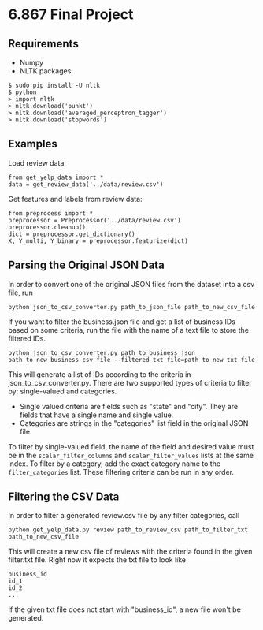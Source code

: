 # 6.867 Final Project

## Requirements
- Numpy
- NLTK packages:
```
$ sudo pip install -U nltk
$ python
> import nltk
> nltk.download('punkt')
> nltk.download('averaged_perceptron_tagger')
> nltk.download('stopwords')
```

## Examples
Load review data:
```
from get_yelp_data import *
data = get_review_data('../data/review.csv')
```

Get features and labels from review data:
```
from preprocess import *
preprocessor = Preprocessor('../data/review.csv')
preprocessor.cleanup()
dict = preprocessor.get_dictionary()
X, Y_multi, Y_binary = preprocessor.featurize(dict)
```

## Parsing the Original JSON Data
In order to convert one of the original JSON files from the dataset into a csv file, run
```
python json_to_csv_converter.py path_to_json_file path_to_new_csv_file
```

If you want to filter the business.json file and get a list of business IDs based on some criteria, run the file with the name of a text file to store the filtered IDs.
```
python json_to_csv_converter.py path_to_business_json path_to_new_business_csv_file --filtered_txt_file=path_to_new_txt_file
```
This will generate a list of IDs according to the criteria in json_to_csv_converter.py. There are two supported types of criteria to filter by: single-valued and categories.
  * Single valued criteria are fields such as "state" and "city". They are fields that have a single name and single value.
  * Categories are strings in the "categories" list field in the original JSON file.

To filter by single-valued field, the name of the field and desired value must be in the `scalar_filter_columns` and `scalar_filter_values` lists at the same index. To filter by a category, add the exact category name to the `filter_categories` list. These filtering criteria can be run in any order.

## Filtering the CSV Data
In order to filter a generated review.csv file by any filter categories, call
```
python get_yelp_data.py review path_to_review_csv path_to_filter_txt path_to_new_csv_file
```
This will create a new csv file of reviews with the criteria found in the given filter.txt file. Right now it expects the txt file to look like
```
business_id
id_1
id_2
...
```
If the given txt file does not start with "business_id", a new file won't be generated.
